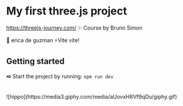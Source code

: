 # My first three.js project

https://threejs-journey.com/
✨ Course by Bruno Simon

👾 erica de guzman
⚡Vite vite!

## Getting started

⏯️ Start the project by running:
`npm run dev`

<br />
![hippo](https://media3.giphy.com/media/aUovxH8Vf9qDu/giphy.gif)
